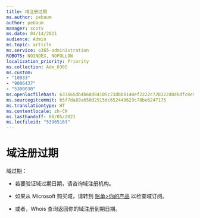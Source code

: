 ```yaml
---
title: 域注册过期
ms.author: pebaum
author: pebaum
manager: scotv
ms.date: 04/14/2021
audience: Admin
ms.topic: article
ms.service: o365-administration
ROBOTS: NOINDEX, NOFOLLOW
localization_priority: Priority
ms.collection: Adm_O365
ms.custom:
- "10933"
- "9006437"
- "5300030"
ms.openlocfilehash: 633665db4b68d84105c23dbb8140ef2222c728322d8d6dfc8e5488c603eea669
ms.sourcegitcommit: b5f7da89a650d2915dc652449623c78be6247175
ms.translationtype: HT
ms.contentlocale: zh-CN
ms.lasthandoff: 08/05/2021
ms.locfileid: "53965163"
---
```

# <a name="domain-registration-expiration"></a>域注册过期

域过期： 

- 若要验证域过期日期，请咨询域注册机构。

- 如果从 Microsoft 购买域，请转到 [账单>你的产品](https://admin.microsoft.com/Adminportal/Home?source=applauncher#/subscriptions) 以检查域订阅。

- 或者，Whois 查询返回你的域注册到期日期。